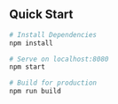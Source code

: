 ## Quick Start
```bash
# Install Dependencies
npm install

# Serve on localhost:8080
npm start

# Build for production
npm run build
```